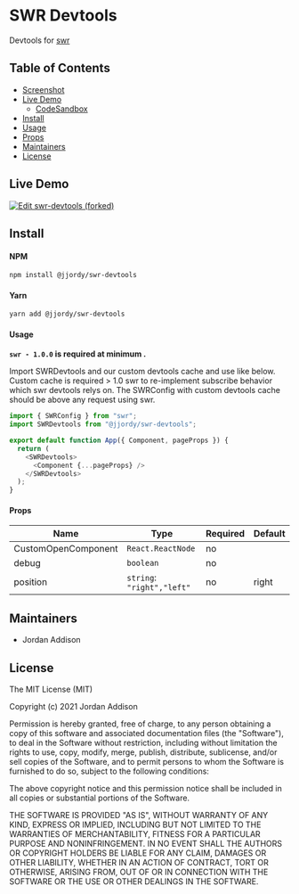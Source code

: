# SWR Devtools

Devtools for [swr](https://swr.now.sh/)

## Table of Contents

* [Screenshot](#Screenshot)
* [Live Demo](#live-demo)
  * [CodeSandbox](#codesandbox)
* [Install](#install)
* [Usage](#usage)
* [Props](#props)
* [Maintainers](#maintainers)
* [License](#license)

## Live Demo
[![Edit swr-devtools (forked)](https://codesandbox.io/static/img/play-codesandbox.svg)](https://codesandbox.io/s/exciting-benz-t5pq0?file=/src/App.tsx)


## Install

#### NPM

```bash
npm install @jjordy/swr-devtools
```

#### Yarn

```bash
yarn add @jjordy/swr-devtools
```

#### Usage

**``swr - 1.0.0`` is required at minimum .**

Import SWRDevtools and our custom devtools cache and use like below.
Custom cache is required > 1.0 swr to re-implement subscribe behavior which swr devtools relys on.
The SWRConfig with custom devtools cache should be above any request using swr.
```javascript
import { SWRConfig } from "swr";
import SWRDevtools from "@jjordy/swr-devtools";

export default function App({ Component, pageProps }) {
  return (
    <SWRDevtools>
      <Component {...pageProps} />
    </SWRDevtools>
  );
}
```

#### Props 


| Name  | Type  | Required  | Default |
|---|---|---|---| 
| CustomOpenComponent  | `React.ReactNode`  |  no |
| debug | `boolean` | no |
| position | `string`: `"right","left"` | no | right



## Maintainers

* Jordan Addison

## License

The MIT License (MIT)

Copyright (c) 2021 Jordan Addison

Permission is hereby granted, free of charge, to any person obtaining a copy of this software and associated documentation files (the "Software"), to deal in the Software without restriction, including without limitation the rights to use, copy, modify, merge, publish, distribute, sublicense, and/or sell copies of the Software, and to permit persons to whom the Software is furnished to do so, subject to the following conditions:

The above copyright notice and this permission notice shall be included in all copies or substantial portions of the Software.

THE SOFTWARE IS PROVIDED "AS IS", WITHOUT WARRANTY OF ANY KIND, EXPRESS OR IMPLIED, INCLUDING BUT NOT LIMITED TO THE WARRANTIES OF MERCHANTABILITY, FITNESS FOR A PARTICULAR PURPOSE AND NONINFRINGEMENT. IN NO EVENT SHALL THE AUTHORS OR COPYRIGHT HOLDERS BE LIABLE FOR ANY CLAIM, DAMAGES OR OTHER LIABILITY, WHETHER IN AN ACTION OF CONTRACT, TORT OR OTHERWISE, ARISING FROM, OUT OF OR IN CONNECTION WITH THE SOFTWARE OR THE USE OR OTHER DEALINGS IN THE SOFTWARE.